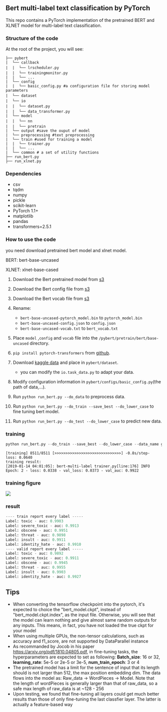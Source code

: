 ## Bert multi-label text classification by PyTorch

This repo contains a PyTorch implementation of the pretrained BERT and XLNET model for multi-label text classification.

###  Structure of the code

At the root of the project, you will see:

```text
├── pybert
|  └── callback
|  |  └── lrscheduler.py　　
|  |  └── trainingmonitor.py　
|  |  └── ...
|  └── config
|  |  └── basic_config.py #a configuration file for storing model parameters
|  └── dataset　　　
|  └── io　　　　
|  |  └── dataset.py　　
|  |  └── data_transformer.py　　
|  └── model
|  |  └── nn　
|  |  └── pretrain　
|  └── output #save the ouput of model
|  └── preprocessing #text preprocessing 
|  └── train #used for training a model
|  |  └── trainer.py 
|  |  └── ...
|  └── common # a set of utility functions
├── run_bert.py
├── run_xlnet.py
```
### Dependencies

- csv
- tqdm
- numpy
- pickle
- scikit-learn
- PyTorch 1.1+
- matplotlib
- pandas
- transformers=2.5.1

### How to use the code

you need download pretrained bert model and xlnet model.

<div class="note info"><p> BERT:  bert-base-uncased</p></div>

<div class="note info"><p> XLNET:  xlnet-base-cased</p></div>

1. Download the Bert pretrained model from [s3](https://s3.amazonaws.com/models.huggingface.co/bert/bert-base-uncased-pytorch_model.bin) 
2. Download the Bert config file from [s3](https://s3.amazonaws.com/models.huggingface.co/bert/bert-base-uncased-config.json) 
3. Download the Bert vocab file from [s3](https://s3.amazonaws.com/models.huggingface.co/bert/bert-base-uncased-vocab.txt) 
4. Rename:

    - `bert-base-uncased-pytorch_model.bin` to `pytorch_model.bin`
    - `bert-base-uncased-config.json` to `config.json`
    - `bert-base-uncased-vocab.txt` to `bert_vocab.txt`
5. Place `model` ,`config` and `vocab` file into  the `/pybert/pretrain/bert/base-uncased` directory.
6. `pip install pytorch-transformers` from [github](https://github.com/huggingface/pytorch-transformers).
7. Download [kaggle data](https://www.kaggle.com/c/jigsaw-toxic-comment-classification-challenge/data) and place in `pybert/dataset`.
    -  you can modify the `io.task_data.py` to adapt your data.
8. Modify configuration information in `pybert/configs/basic_config.py`(the path of data,...).
9. Run `python run_bert.py --do_data` to preprocess data.
10. Run `python run_bert.py --do_train --save_best --do_lower_case` to fine tuning bert model.
11. Run `python run_bert.py --do_test --do_lower_case` to predict new data.

### training 

```python
python run_bert.py --do_train --save_best --do_lower_case --data_name goods_same_similar --train_batch_size 64 --eval_batch_size 64 --train_max_seq_len 512 --eval_max_seq_len 512
```


```text
[training] 8511/8511 [>>>>>>>>>>>>>>>>>>>>>>>>>>>>>>] -0.8s/step- loss: 0.0640
training result:
[2019-01-14 04:01:05]: bert-multi-label trainer.py[line:176] INFO  
Epoch: 2 - loss: 0.0338 - val_loss: 0.0373 - val_auc: 0.9922
```
### training figure

![]( https://lonepatient-1257945978.cos.ap-chengdu.myqcloud.com/20190214210111.png)



### result

```python
---- train report every label -----
Label: toxic - auc: 0.9903
Label: severe_toxic - auc: 0.9913
Label: obscene - auc: 0.9951
Label: threat - auc: 0.9898
Label: insult - auc: 0.9911
Label: identity_hate - auc: 0.9910
---- valid report every label -----
Label: toxic - auc: 0.9892
Label: severe_toxic - auc: 0.9911
Label: obscene - auc: 0.9945
Label: threat - auc: 0.9955
Label: insult - auc: 0.9903
Label: identity_hate - auc: 0.9927
```

## Tips

- When converting the tensorflow checkpoint into the pytorch, it's expected to choice the "bert_model.ckpt", instead of "bert_model.ckpt.index", as the input file. Otherwise, you will see that the model can learn nothing and give almost same random outputs for any inputs. This means, in fact, you have not loaded the true ckpt for your model
- When using multiple GPUs, the non-tensor calculations, such as accuracy and f1_score, are not supported by DataParallel instance
- As recommanded by Jocob in his paper <url>https://arxiv.org/pdf/1810.04805.pdf<url/>, in fine-tuning tasks, the hyperparameters are expected to set as following: **Batch_size**: 16 or 32, **learning_rate**: 5e-5 or 2e-5 or 3e-5, **num_train_epoch**: 3 or 4
- The pretrained model has a limit for the sentence of input that its length should is not larger than 512, the max position embedding dim. The data flows into the model as: Raw_data -> WordPieces -> Model. Note that the length of wordPieces is generally larger than that of raw_data, so a safe max length of raw_data is at ~128 - 256 
- Upon testing, we found that fine-tuning all layers could get much better results than those of only fine-tuning the last classfier layer. The latter is actually a feature-based way 
